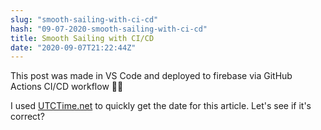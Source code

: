 ```yaml
---
slug: "smooth-sailing-with-ci-cd"
hash: "09-07-2020-smooth-sailing-with-ci-cd"
title: Smooth Sailing with CI/CD
date: "2020-09-07T21:22:44Z"
---
```


This post was made in VS Code and deployed to firebase via GitHub Actions CI/CD workflow 👍🏾

I used [UTCTime.net](https://www.utctime.net/) to quickly get the date for this article. Let's see if it's correct?
